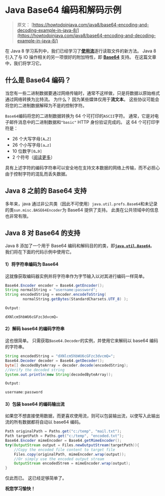 # Java Base64 编码和解码示例

> 原文： [https://howtodoinjava.com/java8/base64-encoding-and-decoding-example-in-java-8/](https://howtodoinjava.com/java8/base64-encoding-and-decoding-example-in-java-8/)

在 Java 8 学习系列中，我们已经学习了[**使用流**](//howtodoinjava.com/java8/read-file-line-by-line-in-java-8-streams-of-lines-example/ "Read file line by line in java 8: Streams of Lines Example")逐行读取文件的新方法。 Java 8 引入了与 IO 操作相关的另一项很好的附加特性，即 [**Base64**](https://en.wikipedia.org/wiki/Base64 "base64 wiki") 支持。 在这篇文章中，我们将学习它。

## 什么是 Base64 编码？

当您有一些二进制数据要通过网络传输时，通常不这样做，只是将数据以原始格式通过网络转换为比特流。 为什么？ 因为某些媒体仅用于**流文本**。 这些协议可能会将您的二进制数据解释为不是的控制字符。

`Base64`编码将您的二进制数据转换为 64 个可打印的`ASCII`字符。 通常，它是对电子邮件消息中的二进制数据和`"basic"` HTTP 身份验证完成的。 这 64 个可打印字符是：

*   26 个大写字母`[A…Z]`
*   26 个小写字母`[a…z]`
*   10 位数字`[0…9]`
*   2 个符号（[阅读更多](https://en.wikipedia.org/wiki/Base64#Implementations_and_history "Base64 special characters")）

具有上述字符的编码字符串可以安全地在支持文本数据的网络上传输，而不必担心由于控制字符的混乱而丢失数据。

## Java 8 之前的 Base64 支持

多年来，java 通过非公共类（因此不可使用）`java.util.prefs.Base64`和未记录的类`sun.misc.BASE64Encoder`为 Base64 提供了支持。 此类在公共领域中的信息也非常有限。

## Java 8 对 Base64 的支持

Java 8 添加了一个用于 Base64 编码和解码目的的类，即[**`java.util.Base64`**](https://docs.oracle.com/javase/8/docs/api/java/util/Base64.html "base64 java doc")。 我们将在下面的代码示例中使用它。

#### 1）将字符串编码为 Base64

这就像获取编码器实例并将字符串作为字节输入以对其进行编码一样简单。

```java
Base64.Encoder encoder = Base64.getEncoder();
String normalString = "username:password";
String encodedString = encoder.encodeToString( 
        normalString.getBytes(StandardCharsets.UTF_8) );

Output:

dXNlcm5hbWU6cGFzc3dvcmQ=

```

#### 2）解码 base64 的编码字符串

这也很简单。 只需获取`Base64.Decoder`的实例，并使用它来解码以 base64 编码的字符串。

```java
String encodedString = "dXNlcm5hbWU6cGFzc3dvcmQ=";
Base64.Decoder decoder = Base64.getDecoder();
byte[] decodedByteArray = decoder.decode(encodedString);
//Verify the decoded string
System.out.println(new String(decodedByteArray));

Output:

username:password

```

#### 3）包装 base64 的编码输出流

如果您不想直接使用数据，而更喜欢使用流，则可以包装输出流，以使写入此输出流的所有数据都将自动以 base64 编码。

```java
Path originalPath = Paths.get("c:/temp", "mail.txt");
Path targetPath = Paths.get("c:/temp", "encoded.txt");
Base64.Encoder mimeEncoder = Base64.getMimeEncoder();
try(OutputStream output = Files.newOutputStream(targetPath)){
    //Copy the encoded file content to target file
    Files.copy(originalPath, mimeEncoder.wrap(output));
    //Or simply use the encoded output stream
    OutputStream encodedStrem = mimeEncoder.wrap(output);
}

```

仅此而已。 这已经足够简单了。

**祝您学习愉快！**
